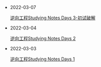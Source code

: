 - 2022-03-07

  [逆向工程Studying Notes Days 3-初试破解](https://www.21r000.top/article/5c387dcc.html)

- 2022-03-04

  [逆向工程Studying Notes Days 2](https://www.21r000.top/article/547ee673.html)

- 2022-03-03

  [逆向工程Studying Notes Days 1](https://www.21r000.top/article/c56b0a10.html)